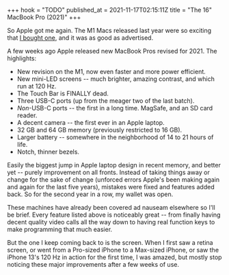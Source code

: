+++
hook = "TODO"
published_at = 2021-11-17T02:15:11Z
title = "The 16\" MacBook Pro (2021)"
+++

So Apple got me again. The M1 Macs released last year were so exciting that [I bought one](/fragments/m1), and it was as good as advertised.

A few weeks ago Apple released new MacBook Pros revised for 2021. The highlights:

* New revision on the M1, now even faster and more power efficient.
* New mini-LED screens -- much brighter, amazing contrast, and which run at 120 Hz.
* The Touch Bar is FINALLY dead.
* Three USB-C ports (up from the meager two of the last batch).
* _Non_-USB-C ports -- the first in a long time. MagSafe, and an SD card reader.
* A decent camera -- the first ever in an Apple laptop.
* 32 GB and 64 GB memory (previously restricted to 16 GB).
* Larger battery -- somewhere in the neighborhood of 14 to 21 hours of life.
* Notch, thinner bezels.

Easily the biggest jump in Apple laptop design in recent memory, and better yet -- purely improvement on all fronts. Instead of taking things away or change for the sake of change (unforced errors Apple's been making again and again for the last five years), mistakes were fixed and features added back. So for the second year in a row, my wallet was open.

These machines have already been covered ad nauseam elsewhere so I'll be brief. Every feature listed above is noticeably great -- from finally having decent quality video calls all the way down to having real function keys to make programming that much easier.

But the one I keep coming back to is the screen. When I first saw a retina screen, or went from a Pro-sized iPhone to a Max-sized iPhone, or saw the iPhone 13's 120 Hz in action for the first time, I was amazed, but mostly stop noticing these major improvements after a few weeks of use. 

